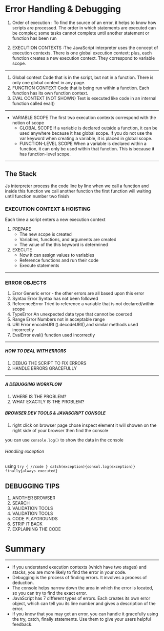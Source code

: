 # Error Handling & Debugging 

1. Order of execution :  To find the source of an error, it helps to know how scripts are processed. The order in which statements are executed can be complex; some tasks cannot complete until another statement or function has been run

2. EXECUTION CONTEXTS :The JavaScript interpreter uses the concept of execution contexts. There is one global execution context; plus, each function creates a new execution context. They correspond to variable scope. 

------------------------------------------------


1. Global context Code that is in the script, but not in a function. There is only one global context in any page.
2. FUNCTION CONTEXT Code that is being run within a function. Each function has its own function context.
3. EVAL CONTEXT (NOT SHOWN) Text is executed like code in an internal function called eval()
---------------------------------------------

* VARIABLE SCOPE The first two execution contexts correspond with the notion of scope
  * GLOBAL SCOPE If a variable is declared outside a function, it can be used anywhere because it has global scope. If you do not use the var keyword when creating a variable, it is placed in global scope.
  * FUNCTION-LEVEL SCOPE When a variable is declared within a function, it can only be used within that function. This is because it has function-level scope.


-------------------------------------------------
## The Stack 
 
Js interpreter process the code line by line 
when we call a function and inside this function we call another function the first function will waiting untll function number two finish 

### EXECUTION CONTEXT & HOISTING
Each time a script enters a new execution context 
1. PREPARE
   * The new scope is created
   * Variables, functions, and arguments are created
   * The value of the this keyword is determined
2. EXECUTE
   * Now it can assign values to variables
   * Reference functions and run their code
   * Execute statements
---------------------------------------------


###  ERROR OBJECTS

1. Error Generic error - the other errors are all based upon this error
2. Syntax Error Syntax has not been followed
3. ReferenceError Tried to reference a variable that is not declared/within scope
4. TypeError An unexpected data type that cannot be coerced
5. Range Error Numbers not in acceptable range
6. URI Error encodeURI ().decodeURI(),and similar methods used incorrectly
7. EvalError eval() function used incorrectly
---------------------------------------------


##### HOW TO DEAL WITH ERRORS
1. DEBUG THE SCRIPT TO FIX ERRORS
2. HANDLE ERRORS GRACEFULLY



-----------------------------------------------------
##### A DEBUGGING WORKFLOW
1. WHERE IS THE PROBLEM?
2. WHAT EXACTLY IS THE PROBLEM?


##### BROWSER DEV TOOLS & JAVASCRIPT CONSOLE
1. right click on browser page chose inspect element it will showen on the right side of your browser  then find the console 



you can use `console.log()` to show the data in the console 



###### Handling exception 
using `try { //code } catch(exception){consol.log(exception)} finally{always executed}`



## DEBUGGING TIPS
1. ANOTHER BROWSER
2. SEARCH
3. VALIDATION TOOLS
4. VALIDATION TOOLS
5. CODE PLAYGROUNDS
6. STRIP IT BACK
7. EXPLAINING THE CODE



# Summary 
------------------------------
* If you understand execution contexts (which have two stages) and stacks, you are more likely to find the error in your code.
* Debugging is the process of finding errors. It involves a process of deduction.
* The console helps narrow down the area in which the error is located, so you can try to find the exact error.
* JavaScript has 7 different types of errors. Each creates its own error object, which can tell you its line number and gives a description of the error.
* If you know that you may get an error, you can handle it gracefully using the try, catch, finally statements. Use them to give your users helpful feedback.

